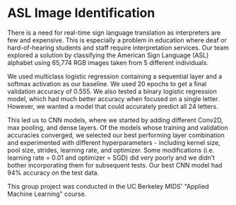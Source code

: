 # ASL Image Identification

There is a need for real-time sign language translation as interpreters are few and expensive. This is especially a problem in education where deaf or hard-of-hearing students and staff require interpretation services. Our team explored a solution by classifying the American Sign Language (ASL) alphabet using 65,774 RGB images taken from 5 different individuals. 

We used multiclass logistic regression containing a sequential layer and a softmax activation as our baseline. We used 20 epochs to get a final validation accuracy of 0.555. We also tested a binary logistic regression model, which had much better accuracy when focused on a single letter. However, we wanted a model that could accurately predict all 24 letters.

This led us to CNN models, where we started by adding different Conv2D, max pooling, and dense layers. Of the models whose training and validation accuracies converged, we selected our best performing layer combination and experimented with different hyperparameters - including kernel size, pool size, strides, learning rate, and optimizer. Some modifications (i.e. learning rate = 0.01 and optimizer = SGD) did very poorly and we didn’t bother incorporating them for subsequent tests. Our best CNN model had 94% accuracy on the test data.

This group project was conducted in the UC Berkeley MIDS' "Applied Machine Learning" course.
